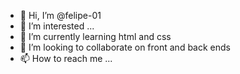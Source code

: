 - 👋 Hi, I’m @felipe-01
- 👀 I’m interested ...
- 🌱 I’m currently learning html and css
- 💞️ I’m looking to collaborate on front and back ends
- 📫 How to reach me ...

<!---
felipe-01/felipe-01 is a ✨ special ✨ repository because its `README.md` (this file) appears on your GitHub profile.
You can click the Preview link to take a look at your changes.
--->

